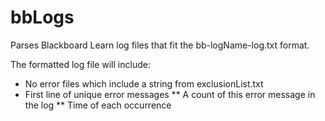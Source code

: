 # bbLogs

Parses Blackboard Learn log files that fit the bb-logName-log.txt format.

The formatted log file will include:
* No error files which include a string from exclusionList.txt
* First line of unique error messages
** A count of this error message in the log
** Time of each occurrence